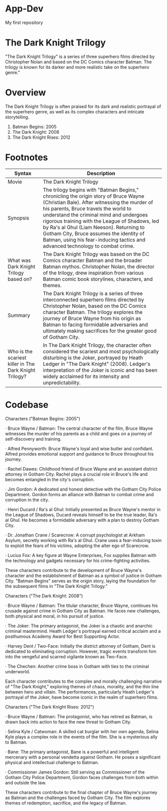 # App-Dev
My first repository

# The Dark Knight Trilogy

"The Dark Knight Trilogy" is a series of three superhero films directed by Christopher Nolan and based on the DC Comics character Batman. The trilogy is known for its darker and more realistic take on the superhero genre." 

# Overview

The Dark Knight Trilogy is often praised for its dark and realistic portrayal of the superhero genre, as well as its complex characters and intricate storytelling.
1. Batman Begins: 2005
2. The Dark Knight: 2008
3. The Dark Knight Rises: 2012

# Footnotes
| Syntax | Description |
| ----------- | ----------- |
| Movie | The Dark Knight Trilogy   |
|  Synopsis  | The trilogy begins with "Batman Begins," chronicling the origin story of Bruce Wayne (Christian Bale). After witnessing the murder of his parents, Bruce travels the world to understand the criminal mind and undergoes rigorous training with the League of Shadows, led by Ra's al Ghul (Liam Neeson). Returning to Gotham City, Bruce assumes the identity of Batman, using his fear-inducing tactics and advanced technology to combat crime. |
| What was Dark Knight Trilogy based on? | The Dark Knight Trilogy was based on the DC Comics character Batman and the broader Batman mythos. Christopher Nolan, the director of the trilogy, drew inspiration from various Batman comic book storylines, characters, and themes. |
| Summary | The Dark Knight Trilogy is a series of three interconnected superhero films directed by Christopher Nolan, based on the DC Comics character Batman. The trilogy explores the journey of Bruce Wayne from his origin as Batman to facing formidable adversaries and ultimately making sacrifices for the greater good of Gotham City. |
| Who is the scariest killer in The Dark Knight Trilogy? | In The Dark Knight Trilogy, the character often considered the scariest and most psychologically disturbing is the Joker, portrayed by Heath Ledger in "The Dark Knight" (2008). Ledger's interpretation of the Joker is iconic and has been widely acclaimed for its intensity and unpredictability. |

# Codebase

Characters ("Batman Begins: 2005")

· Bruce Wayne / Batman: The central character of the film, Bruce Wayne witnesses the murder of his parents as a child and goes on a journey of self-discovery and training.

· Alfred Pennyworth: Bruce Wayne's loyal and wise butler and confidant. Alfred provides emotional support and guidance to Bruce throughout his journey.

· Rachel Dawes: Childhood friend of Bruce Wayne and an assistant district attorney in Gotham City. Rachel plays a crucial role in Bruce's life and becomes entangled in the city's corruption.

· Jim Gordon: A dedicated and honest detective with the Gotham City Police Department. Gordon forms an alliance with Batman to combat crime and corruption in the city.

· Henri Ducard / Ra's al Ghul: Initially presented as Bruce Wayne's mentor in the League of Shadows, Ducard reveals himself to be the true leader, Ra's al Ghul. He becomes a formidable adversary with a plan to destroy Gotham City.

· Dr. Jonathan Crane / Scarecrow: A corrupt psychologist at Arkham Asylum, secretly working with Ra's al Ghul. Crane uses a fear-inducing toxin to exploit the fears of his victims, adopting the alter ego of Scarecrow.

· Lucius Fox: A key figure at Wayne Enterprises, Fox supplies Batman with the technology and gadgets necessary for his crime-fighting activities.

These characters contribute to the development of Bruce Wayne's character and the establishment of Batman as a symbol of justice in Gotham City. "Batman Begins" serves as the origin story, laying the foundation for the subsequent films in "The Dark Knight Trilogy."


Characters ("The Dark Knight: 2008")

· Bruce Wayne / Batman: The titular character, Bruce Wayne, continues his crusade against crime in Gotham City as Batman. He faces new challenges, both physical and moral, in his pursuit of justice.

· The Joker:  The primary antagonist, the Joker is a chaotic and anarchic criminal mastermind. Heath Ledger's portrayal earned critical acclaim and a posthumous Academy Award for Best Supporting Actor.

· Harvey Dent / Two-Face: Initially the district attorney of Gotham, Dent is dedicated to eliminating corruption. However, tragic events transform him into the vengeful and scarred vigilante known as Two-Face.

· The Chechen: Another crime boss in Gotham with ties to the criminal underworld.

Each character contributes to the complex and morally challenging narrative of "The Dark Knight," exploring themes of chaos, morality, and the thin line between hero and villain. The performances, particularly Heath Ledger's portrayal of the Joker, have become iconic in the realm of superhero films.


Characters ("The Dark Knight Rises: 2012")

· Bruce Wayne / Batman: The protagonist, who has retired as Batman, is drawn back into action to face the new threat to Gotham City.

· Selina Kyle / Catwoman: A skilled cat burglar with her own agenda, Selina Kyle plays a complex role in the events of the film. She is a mysterious ally to Batman.

· Bane: The primary antagonist, Bane is a powerful and intelligent mercenary with a personal vendetta against Gotham. He poses a significant physical and intellectual challenge to Batman.

· Commissioner James Gordon: Still serving as Commissioner of the Gotham City Police Department, Gordon faces challenges from both within and outside the law.

These characters contribute to the final chapter of Bruce Wayne's journey as Batman and the challenges faced by Gotham City. The film explores themes of redemption, sacrifice, and the legacy of Batman.






























